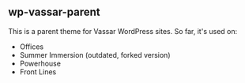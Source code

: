 ## wp-vassar-parent

This is a parent theme for Vassar WordPress sites. So far, it's used on:

* Offices
* Summer Immersion (outdated, forked version)
* Powerhouse
* Front Lines
